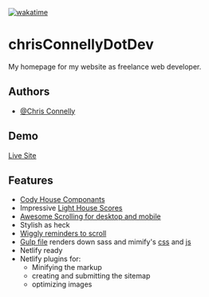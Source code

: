 
[![wakatime](https://wakatime.com/badge/github/teamallnighter/chrisConnellyDotDev2022.svg)](https://wakatime.com/badge/github/teamallnighter/chrisConnellyDotDev2022)

# chrisConnellyDotDev

My homepage for my website as freelance web developer.

## Authors

- [@Chris Connelly](https://www.github.com/teamallnighter)

## Demo

[Live Site](https://chrisconnelly.dev)


## Features

- [Cody House Componants](https://codyhouse.co/)
- Impressive [Light House Scores](https://raw.githubusercontent.com/teamallnighter/chrisConnellyDotDev2022/main/chrisconnelly.dev-recentlighthouse.json)
- [Awesome Scrolling for desktop and mobile](https://raw.githubusercontent.com/teamallnighter/chrisConnellyDotDev2022/main/main/assets/js/scroll.js)
- Stylish as heck
- [Wiggly reminders to scroll](https://raw.githubusercontent.com/teamallnighter/chrisConnellyDotDev2022/main/main/assets/js/wiggle.js)
- [Gulp file](https://raw.githubusercontent.com/teamallnighter/chrisConnellyDotDev2022/main/gulpfile.js) renders down sass and mimify's [css](https://raw.githubusercontent.com/teamallnighter/chrisConnellyDotDev2022/main/public/assets/css/style.min.css) and [js](https://raw.githubusercontent.com/teamallnighter/chrisConnellyDotDev2022/main/public/assets/js/scripts.min.js)
- Netlify ready
- Netlify plugins for:
    - Minifying the markup
    - creating and submitting the sitemap
    - optimizing images